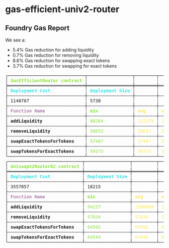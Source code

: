 # gas-efficient-univ2-router
## Foundry Gas Report
We see a: 
- 5.4% Gas reduction for adding liquidity
- 0.7% Gas reduction for removing liquidity
- 8.6% Gas reduction for swapping exact tokens
- 3.7% Gas reduction for swapping for exact tokens
<pre>╭─────────────────────────────┬─────────────────┬────────┬────────┬────────┬─────────╮
│<font color="#8AE234"><b> GasEfficientRouter contract </b></font>┆                 ┆        ┆        ┆        ┆         │
╞═════════════════════════════╪═════════════════╪════════╪════════╪════════╪═════════╡
│<font color="#34E2E2"><b> Deployment Cost             </b></font>┆<font color="#34E2E2"><b> Deployment Size </b></font>┆        ┆        ┆        ┆         │
├╌╌╌╌╌╌╌╌╌╌╌╌╌╌╌╌╌╌╌╌╌╌╌╌╌╌╌╌╌┼╌╌╌╌╌╌╌╌╌╌╌╌╌╌╌╌╌┼╌╌╌╌╌╌╌╌┼╌╌╌╌╌╌╌╌┼╌╌╌╌╌╌╌╌┼╌╌╌╌╌╌╌╌╌┤
│ 1140787                     ┆ 5730            ┆        ┆        ┆        ┆         │
├╌╌╌╌╌╌╌╌╌╌╌╌╌╌╌╌╌╌╌╌╌╌╌╌╌╌╌╌╌┼╌╌╌╌╌╌╌╌╌╌╌╌╌╌╌╌╌┼╌╌╌╌╌╌╌╌┼╌╌╌╌╌╌╌╌┼╌╌╌╌╌╌╌╌┼╌╌╌╌╌╌╌╌╌┤
│<font color="#AD7FA8"><b> Function Name               </b></font>┆<font color="#8AE234"><b> min             </b></font>┆<font color="#FCE94F"><b> avg    </b></font>┆<font color="#FCE94F"><b> median </b></font>┆<font color="#EF2929"><b> max    </b></font>┆<b> # calls </b>│
├╌╌╌╌╌╌╌╌╌╌╌╌╌╌╌╌╌╌╌╌╌╌╌╌╌╌╌╌╌┼╌╌╌╌╌╌╌╌╌╌╌╌╌╌╌╌╌┼╌╌╌╌╌╌╌╌┼╌╌╌╌╌╌╌╌┼╌╌╌╌╌╌╌╌┼╌╌╌╌╌╌╌╌╌┤
│<b> addLiquidity                </b>┆<font color="#8AE234"> 88264           </font>┆<font color="#FCE94F"> 132379 </font>┆<font color="#FCE94F"> 154437 </font>┆<font color="#EF2929"> 154437 </font>┆ 6       │
├╌╌╌╌╌╌╌╌╌╌╌╌╌╌╌╌╌╌╌╌╌╌╌╌╌╌╌╌╌┼╌╌╌╌╌╌╌╌╌╌╌╌╌╌╌╌╌┼╌╌╌╌╌╌╌╌┼╌╌╌╌╌╌╌╌┼╌╌╌╌╌╌╌╌┼╌╌╌╌╌╌╌╌╌┤
│<b> removeLiquidity             </b>┆<font color="#8AE234"> 56653           </font>┆<font color="#FCE94F"> 56653  </font>┆<font color="#FCE94F"> 56653  </font>┆<font color="#EF2929"> 56653  </font>┆ 1       │
├╌╌╌╌╌╌╌╌╌╌╌╌╌╌╌╌╌╌╌╌╌╌╌╌╌╌╌╌╌┼╌╌╌╌╌╌╌╌╌╌╌╌╌╌╌╌╌┼╌╌╌╌╌╌╌╌┼╌╌╌╌╌╌╌╌┼╌╌╌╌╌╌╌╌┼╌╌╌╌╌╌╌╌╌┤
│<b> swapExactTokensForTokens    </b>┆<font color="#8AE234"> 57487           </font>┆<font color="#FCE94F"> 57487  </font>┆<font color="#FCE94F"> 57487  </font>┆<font color="#EF2929"> 57487  </font>┆ 1       │
├╌╌╌╌╌╌╌╌╌╌╌╌╌╌╌╌╌╌╌╌╌╌╌╌╌╌╌╌╌┼╌╌╌╌╌╌╌╌╌╌╌╌╌╌╌╌╌┼╌╌╌╌╌╌╌╌┼╌╌╌╌╌╌╌╌┼╌╌╌╌╌╌╌╌┼╌╌╌╌╌╌╌╌╌┤
│<b> swapTokensForExactTokens    </b>┆<font color="#8AE234"> 59375           </font>┆<font color="#FCE94F"> 59375  </font>┆<font color="#FCE94F"> 59375  </font>┆<font color="#EF2929"> 59375  </font>┆ 1       │
╰─────────────────────────────┴─────────────────┴────────┴────────┴────────┴─────────╯
╭────────────────────────────┬─────────────────┬─────────┬─────────┬─────────┬─────────╮
│<font color="#8AE234"><b> UniswapV2Router02 contract </b></font>┆                 ┆         ┆         ┆         ┆         │
╞════════════════════════════╪═════════════════╪═════════╪═════════╪═════════╪═════════╡
│<font color="#34E2E2"><b> Deployment Cost            </b></font>┆<font color="#34E2E2"><b> Deployment Size </b></font>┆         ┆         ┆         ┆         │
├╌╌╌╌╌╌╌╌╌╌╌╌╌╌╌╌╌╌╌╌╌╌╌╌╌╌╌╌┼╌╌╌╌╌╌╌╌╌╌╌╌╌╌╌╌╌┼╌╌╌╌╌╌╌╌╌┼╌╌╌╌╌╌╌╌╌┼╌╌╌╌╌╌╌╌╌┼╌╌╌╌╌╌╌╌╌┤
│ 3557057                    ┆ 18215           ┆         ┆         ┆         ┆         │
├╌╌╌╌╌╌╌╌╌╌╌╌╌╌╌╌╌╌╌╌╌╌╌╌╌╌╌╌┼╌╌╌╌╌╌╌╌╌╌╌╌╌╌╌╌╌┼╌╌╌╌╌╌╌╌╌┼╌╌╌╌╌╌╌╌╌┼╌╌╌╌╌╌╌╌╌┼╌╌╌╌╌╌╌╌╌┤
│<font color="#AD7FA8"><b> Function Name              </b></font>┆<font color="#8AE234"><b> min             </b></font>┆<font color="#FCE94F"><b> avg     </b></font>┆<font color="#FCE94F"><b> median  </b></font>┆<font color="#EF2929"><b> max     </b></font>┆<b> # calls </b>│
├╌╌╌╌╌╌╌╌╌╌╌╌╌╌╌╌╌╌╌╌╌╌╌╌╌╌╌╌┼╌╌╌╌╌╌╌╌╌╌╌╌╌╌╌╌╌┼╌╌╌╌╌╌╌╌╌┼╌╌╌╌╌╌╌╌╌┼╌╌╌╌╌╌╌╌╌┼╌╌╌╌╌╌╌╌╌┤
│<b> addLiquidity               </b>┆<font color="#8AE234"> 94237           </font>┆<font color="#FCE94F"> 1508808 </font>┆<font color="#FCE94F"> 2216094 </font>┆<font color="#EF2929"> 2216094 </font>┆ 6       │
├╌╌╌╌╌╌╌╌╌╌╌╌╌╌╌╌╌╌╌╌╌╌╌╌╌╌╌╌┼╌╌╌╌╌╌╌╌╌╌╌╌╌╌╌╌╌┼╌╌╌╌╌╌╌╌╌┼╌╌╌╌╌╌╌╌╌┼╌╌╌╌╌╌╌╌╌┼╌╌╌╌╌╌╌╌╌┤
│<b> removeLiquidity            </b>┆<font color="#8AE234"> 57034           </font>┆<font color="#FCE94F"> 57034   </font>┆<font color="#FCE94F"> 57034   </font>┆<font color="#EF2929"> 57034   </font>┆ 1       │
├╌╌╌╌╌╌╌╌╌╌╌╌╌╌╌╌╌╌╌╌╌╌╌╌╌╌╌╌┼╌╌╌╌╌╌╌╌╌╌╌╌╌╌╌╌╌┼╌╌╌╌╌╌╌╌╌┼╌╌╌╌╌╌╌╌╌┼╌╌╌╌╌╌╌╌╌┼╌╌╌╌╌╌╌╌╌┤
│<b> swapExactTokensForTokens   </b>┆<font color="#8AE234"> 64592           </font>┆<font color="#FCE94F"> 64592   </font>┆<font color="#FCE94F"> 64592   </font>┆<font color="#EF2929"> 64592   </font>┆ 1       │
├╌╌╌╌╌╌╌╌╌╌╌╌╌╌╌╌╌╌╌╌╌╌╌╌╌╌╌╌┼╌╌╌╌╌╌╌╌╌╌╌╌╌╌╌╌╌┼╌╌╌╌╌╌╌╌╌┼╌╌╌╌╌╌╌╌╌┼╌╌╌╌╌╌╌╌╌┼╌╌╌╌╌╌╌╌╌┤
│<b> swapTokensForExactTokens   </b>┆<font color="#8AE234"> 64544           </font>┆<font color="#FCE94F"> 64544   </font>┆<font color="#FCE94F"> 64544   </font>┆<font color="#EF2929"> 64544   </font>┆ 1       │
╰────────────────────────────┴─────────────────┴─────────┴─────────┴─────────┴─────────╯
</pre>
